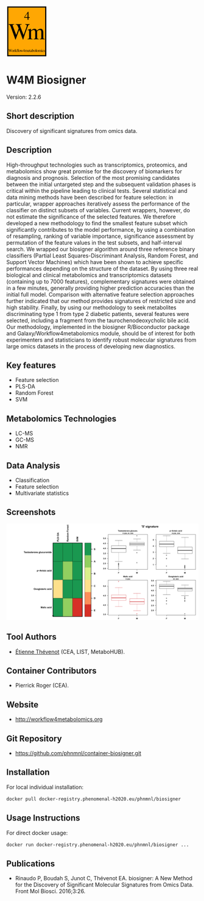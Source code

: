 <!-- Guidance:
Logo: The logo needs have the text "Logo" inside the square bracket place holder to be recognized at the App Library.
Tool name: First single hashtag (#) will be taken as tool name.
Version: Should always go after the first hastag and before the second hastag. The line needs to respond to the regexp "^Version: (.+)" being the first group the actual version.

Fields: for the App Library, the following fields will be parsed:

# Name of the tool
Version: z.x-whatever
## Short description
## Description
## Key features
## Publications
## Screenshots
## Tool Authors 
- Author 1 and affiliation
- [Author 2](link_to_author_2) and affiliation
## Container Contributors
- Contributor 1
- [Contributor 2](link_to_contributior_2) and affiliation
## Website
## Usage Instructions

Free text with triple tick code blocks, comprising docker, ipython and galaxy usage

## Installation 

They all have to be at the second hashtag level

For screenshots, you should use the following scheme:

![screenshot](screenshots/s1.gif)
![screenshot](screenshots/s2.gif)

-->
![Logo](w4m.png)

# W4M Biosigner
Version: 2.2.6

## Short description

<!-- 
This should only be 20 to 40 words, hopefully a single sentence.
-->

Discovery of significant signatures from omics data.

## Description

High-throughput technologies such as transcriptomics, proteomics, and metabolomics show great promise for the discovery of biomarkers for diagnosis and prognosis. Selection of the most promising candidates between the initial untargeted step and the subsequent validation phases is critical within the pipeline leading to clinical tests. Several statistical and data mining methods have been described for feature selection: in particular, wrapper approaches iteratively assess the performance of the classifier on distinct subsets of variables. Current wrappers, however, do not estimate the significance of the selected features. We therefore developed a new methodology to find the smallest feature subset which significantly contributes to the model performance, by using a combination of resampling, ranking of variable importance, significance assessment by permutation of the feature values in the test subsets, and half-interval search. We wrapped our biosigner algorithm around three reference binary classifiers (Partial Least Squares-Discriminant Analysis, Random Forest, and Support Vector Machines) which have been shown to achieve specific performances depending on the structure of the dataset. By using three real biological and clinical metabolomics and transcriptomics datasets (containing up to 7000 features), complementary signatures were obtained in a few minutes, generally providing higher prediction accuracies than the initial full model. Comparison with alternative feature selection approaches further indicated that our method provides signatures of restricted size and high stability. Finally, by using our methodology to seek metabolites discriminating type 1 from type 2 diabetic patients, several features were selected, including a fragment from the taurochenodeoxycholic bile acid. Our methodology, implemented in the biosigner R/Bioconductor package and Galaxy/Workflow4metabolomics module, should be of interest for both experimenters and statisticians to identify robust molecular signatures from large omics datasets in the process of developing new diagnostics.

## Key features

- Feature selection
- PLS-DA
- Random Forest
- SVM

## Metabolomics Technologies

- LC-MS
- GC-MS
- NMR

## Data Analysis

- Classification
- Feature selection
- Multivariate statistics

## Screenshots

![screenshot](screenshots/biosigner.png)

## Tool Authors

- [Étienne Thévenot](http://etiennethevenot.pagesperso-orange.fr) (CEA, LIST, MetaboHUB).

## Container Contributors

- Pierrick Roger (CEA).

## Website

- http://workflow4metabolomics.org

## Git Repository

- https://github.com/phnmnl/container-biosigner.git

## Installation 

For local individual installation:

```bash
docker pull docker-registry.phenomenal-h2020.eu/phnmnl/biosigner
```

## Usage Instructions

For direct docker usage:

```bash
docker run docker-registry.phenomenal-h2020.eu/phnmnl/biosigner ...
```

## Publications

<!-- Guidance:
Use AMA style publications as a list (you can export AMA from PubMed, on the Formats: Citation link when looking at the entry).
-->

- Rinaudo P, Boudah S, Junot C, Thévenot EA. biosigner: A New Method for the Discovery of Significant Molecular Signatures from Omics Data. Front Mol Biosci. 2016;3:26.
